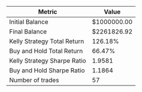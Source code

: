 | Metric | Value |
| --- | --- |
| Initial Balance | $1000000.00 |
| Final Balance | $2261826.92 |
| Kelly Strategy Total Return | 126.18% |
| Buy and Hold Total Return | 66.47% |
| Kelly Strategy Sharpe Ratio | 1.9581 |
| Buy and Hold Sharpe Ratio | 1.1864 |
| Number of trades | 57 |
